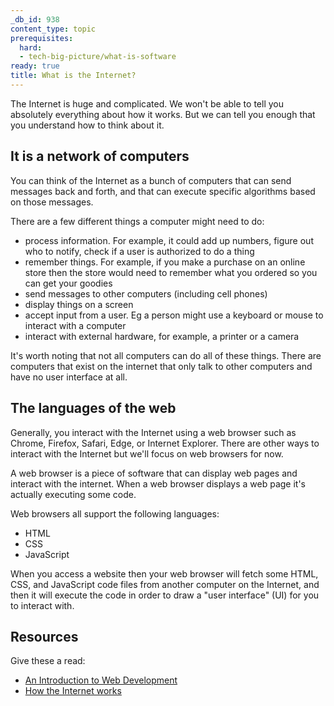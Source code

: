 ```yaml
---
_db_id: 938
content_type: topic
prerequisites:
  hard:
  - tech-big-picture/what-is-software
ready: true
title: What is the Internet?
---
```


The Internet is huge and complicated. We won't be able to tell you absolutely everything about how it works. But we can tell you enough that you understand how to think about it.

## It is a network of computers

You can think of the Internet as a bunch of computers that can send messages back and forth, and that can execute specific algorithms based on those messages.

There are a few different things a computer might need to do:

- process information. For example, it could add up numbers, figure out who to notify, check if a user is authorized to do a thing
- remember things. For example, if you make a purchase on an online store then the store would need to remember what you ordered so you can get your goodies
- send messages to other computers (including cell phones)
- display things on a screen
- accept input from a user. Eg a person might use a keyboard or mouse to interact with a computer
- interact with external hardware, for example, a printer or a camera 

It's worth noting that not all computers can do all of these things. There are computers that exist on the internet that only talk to other computers and have no user interface at all. 

## The languages of the web

Generally, you interact with the Internet using a web browser such as Chrome, Firefox, Safari, Edge, or Internet Explorer. There are other ways to interact with the Internet but we'll focus on web browsers for now.

A web browser is a piece of software that can display web pages and interact with the internet. When a web browser displays a web page it's actually executing some code. 

Web browsers all support the following languages: 

- HTML
- CSS
- JavaScript 

When you access a website then your web browser will fetch some HTML, CSS, and JavaScript code files from another computer on the Internet, and then it will execute the code in order to draw a "user interface" (UI) for you to interact with.

## Resources

Give these a read:

- [An Introduction to Web Development](https://javascript.plainenglish.io/introduction-to-web-development-81c7d3696f94) 
- [How the Internet works](https://tutorial.djangogirls.org/en/how_the_internet_works/)